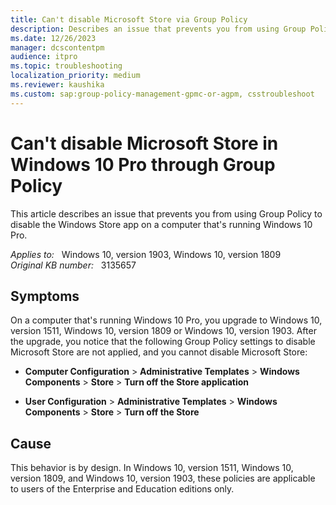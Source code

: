 ```yaml
---
title: Can't disable Microsoft Store via Group Policy
description: Describes an issue that prevents you from using Group Policy to disable the Windows Store app on a computer that's running Windows 10 Pro.
ms.date: 12/26/2023
manager: dcscontentpm
audience: itpro
ms.topic: troubleshooting
localization_priority: medium
ms.reviewer: kaushika
ms.custom: sap:group-policy-management-gpmc-or-agpm, csstroubleshoot
---
```

# Can't disable Microsoft Store in Windows 10 Pro through Group Policy

This article describes an issue that prevents you from using Group Policy to disable the Windows Store app on a computer that's running Windows 10 Pro.

_Applies to:_ &nbsp; Windows 10, version 1903, Windows 10, version 1809  
_Original KB number:_ &nbsp; 3135657

## Symptoms

On a computer that's running Windows 10 Pro, you upgrade to Windows 10, version 1511, Windows 10, version 1809 or Windows 10, version 1903. After the upgrade, you notice that the following Group Policy settings to disable Microsoft Store are not applied, and you cannot disable Microsoft Store:

- **Computer Configuration** > **Administrative Templates** > **Windows Components** > **Store** > **Turn off the Store application**

- **User Configuration** > **Administrative Templates** > **Windows Components** > **Store** > **Turn off the Store**

## Cause

This behavior is by design. In Windows 10, version 1511, Windows 10, version 1809, and Windows 10, version 1903, these policies are applicable to users of the Enterprise and Education editions only.
